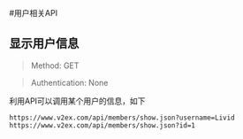#用户相关API 

## 显示用户信息
> Method: GET

> Authentication: None

利用API可以调用某个用户的信息，如下

```
https://www.v2ex.com/api/members/show.json?username=Livid
https://www.v2ex.com/api/members/show.json?id=1
```
